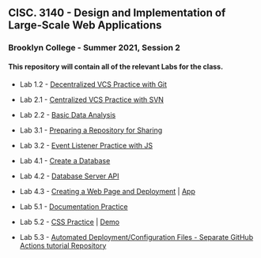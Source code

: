## CISC. 3140 - Design and Implementation of Large-Scale Web Applications

### Brooklyn College - Summer 2021, Session 2

#### This repository will contain all of the relevant Labs for the class.



* Lab 1.2 - [Decentralized VCS Practice with Git](https://github.com/Mordyfier/CISC3140/tree/master/Lab%201.2)

* Lab 2.1 - [Centralized VCS Practice with SVN](https://github.com/Mordyfier/CISC3140/tree/master/Lab%202.1)

* Lab 2.2 - [Basic Data Analysis](https://github.com/Mordyfier/CISC3140/tree/master/Lab%202.2)

* Lab 3.1 - [Preparing a Repository for Sharing](https://github.com/Mordyfier/CISC3140/tree/master/Lab%203.1)

* Lab 3.2 - [Event Listener Practice with JS](https://github.com/Mordyfier/CISC3140/tree/master/Lab%203.2)

* Lab 4.1 - [Create a Database](https://github.com/Mordyfier/CISC3140/tree/master/Lab%204.1)

* Lab 4.2 - [Database Server API](https://github.com/Mordyfier/CISC3140/tree/master/Lab%204.2)

* Lab 4.3 - [Creating a Web Page and Deployment](https://github.com/Mordyfier/CISC3140/tree/master/Lab%204.3) | [App](https://moviedb-3140.herokuapp.com/)

* Lab 5.1 - [Documentation Practice](https://github.com/Mordyfier/CISC3140/tree/master/Lab%205.1)

* Lab 5.2 - [CSS Practice](https://github.com/Mordyfier/CISC3140/tree/master/Lab%205.2)  | [Demo](https://mordyfier.github.io/CISC3140/)

* Lab 5.3 - [Automated Deployment/Configuration Files - Separate GitHub Actions tutorial Repository](https://github.com/Mordyfier/hello-github-actions)
